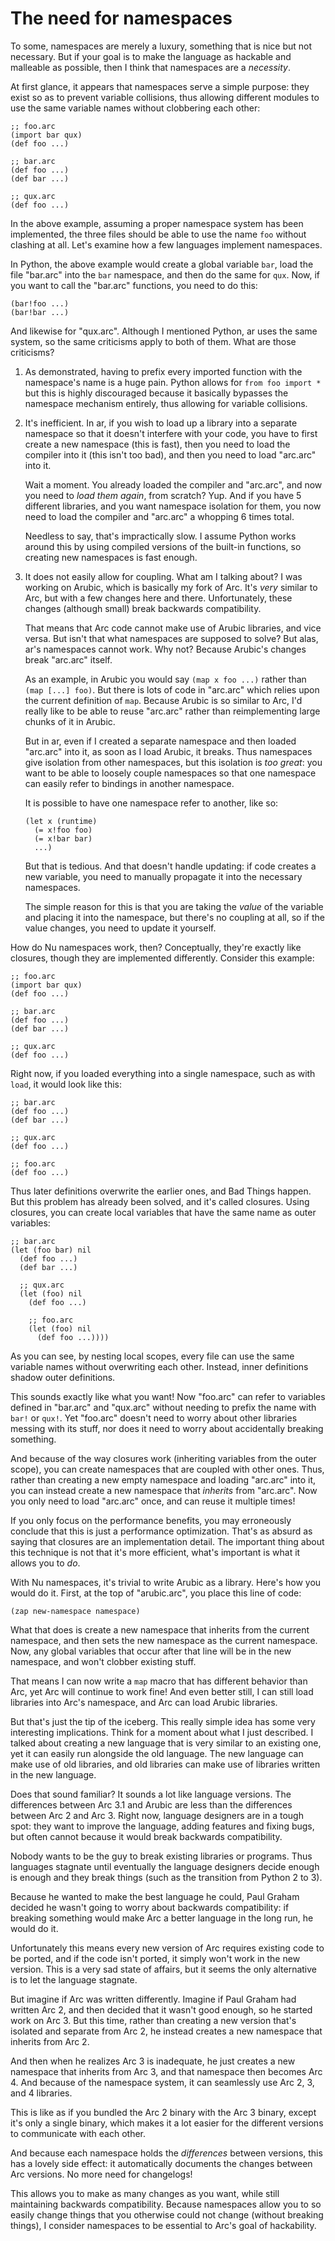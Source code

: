 The need for namespaces
=======================

To some, namespaces are merely a luxury, something that is nice but not
necessary. But if your goal is to make the language as hackable and malleable
as possible, then I think that namespaces are a *necessity*.

At first glance, it appears that namespaces serve a simple purpose: they exist
so as to prevent variable collisions, thus allowing different modules to use
the same variable names without clobbering each other:

    ;; foo.arc
    (import bar qux)
    (def foo ...)

    ;; bar.arc
    (def foo ...)
    (def bar ...)

    ;; qux.arc
    (def foo ...)

In the above example, assuming a proper namespace system has been implemented,
the three files should be able to use the name `foo` without clashing at all.
Let's examine how a few languages implement namespaces.

In Python, the above example would create a global variable `bar`, load the
file "bar.arc" into the `bar` namespace, and then do the same for `qux`. Now,
if you want to call the "bar.arc" functions, you need to do this:

    (bar!foo ...)
    (bar!bar ...)

And likewise for "qux.arc". Although I mentioned Python, ar uses the same
system, so the same criticisms apply to both of them. What are those
criticisms?

 1. As demonstrated, having to prefix every imported function with the
    namespace's name is a huge pain. Python allows for `from foo import *`
    but this is highly discouraged because it basically bypasses the namespace
    mechanism entirely, thus allowing for variable collisions.

 2. It's inefficient. In ar, if you wish to load up a library into a separate
    namespace so that it doesn't interfere with your code, you have to first
    create a new namespace (this is fast), then you need to load the compiler
    into it (this isn't too bad), and then you need to load "arc.arc" into it.

    Wait a moment. You already loaded the compiler and "arc.arc", and now you
    need to *load them again*, from scratch? Yup. And if you have 5 different
    libraries, and you want namespace isolation for them, you now need to load
    the compiler and "arc.arc" a whopping 6 times total.

    Needless to say, that's impractically slow. I assume Python works around
    this by using compiled versions of the built-in functions, so creating new
    namespaces is fast enough.

 3. It does not easily allow for coupling. What am I talking about? I was
    working on Arubic, which is basically my fork of Arc. It's *very* similar
    to Arc, but with a few changes here and there. Unfortunately, these
    changes (although small) break backwards compatibility.

    That means that Arc code cannot make use of Arubic libraries, and vice
    versa. But isn't that what namespaces are supposed to solve? But alas,
    ar's namespaces cannot work. Why not? Because Arubic's changes break
    "arc.arc" itself.

    As an example, in Arubic you would say `(map x foo ...)` rather than
    `(map [...] foo)`. But there is lots of code in "arc.arc" which relies
    upon the current definition of `map`. Because Arubic is so similar to Arc,
    I'd really like to be able to reuse "arc.arc" rather than reimplementing
    large chunks of it in Arubic.

    But in ar, even if I created a separate namespace and then loaded
    "arc.arc" into it, as soon as I load Arubic, it breaks. Thus namespaces
    give isolation from other namespaces, but this isolation is *too great*:
    you want to be able to loosely couple namespaces so that one namespace can
    easily refer to bindings in another namespace.

    It is possible to have one namespace refer to another, like so:

        (let x (runtime)
          (= x!foo foo)
          (= x!bar bar)
          ...)

    But that is tedious. And that doesn't handle updating: if code creates a
    new variable, you need to manually propagate it into the necessary
    namespaces.

    The simple reason for this is that you are taking the *value* of the
    variable and placing it into the namespace, but there's no coupling at
    all, so if the value changes, you need to update it yourself.

How do Nu namespaces work, then? Conceptually, they're exactly like closures,
though they are implemented differently. Consider this example:

    ;; foo.arc
    (import bar qux)
    (def foo ...)

    ;; bar.arc
    (def foo ...)
    (def bar ...)

    ;; qux.arc
    (def foo ...)

Right now, if you loaded everything into a single namespace, such as with
`load`, it would look like this:

    ;; bar.arc
    (def foo ...)
    (def bar ...)

    ;; qux.arc
    (def foo ...)

    ;; foo.arc
    (def foo ...)

Thus later definitions overwrite the earlier ones, and Bad Things happen.
But this problem has already been solved, and it's called closures. Using
closures, you can create local variables that have the same name as outer
variables:

    ;; bar.arc
    (let (foo bar) nil
      (def foo ...)
      (def bar ...)

      ;; qux.arc
      (let (foo) nil
        (def foo ...)

        ;; foo.arc
        (let (foo) nil
          (def foo ...))))

As you can see, by nesting local scopes, every file can use the same variable
names without overwriting each other. Instead, inner definitions shadow outer
definitions.

This sounds exactly like what you want! Now "foo.arc" can refer to variables
defined in "bar.arc" and "qux.arc" without needing to prefix the name with
`bar!` or `qux!`. Yet "foo.arc" doesn't need to worry about other libraries
messing with its stuff, nor does it need to worry about accidentally breaking
something.

And because of the way closures work (inheriting variables from the outer
scope), you can create namespaces that are coupled with other ones. Thus,
rather than creating a new empty namespace and loading "arc.arc" into it, you
can instead create a new namespace that *inherits* from "arc.arc". Now you
only need to load "arc.arc" once, and can reuse it multiple times!

If you only focus on the performance benefits, you may erroneously conclude
that this is just a performance optimization. That's as absurd as saying that
closures are an implementation detail. The important thing about this
technique is not that it's more efficient, what's important is what it allows
you to *do*.

With Nu namespaces, it's trivial to write Arubic as a library. Here's how you
would do it. First, at the top of "arubic.arc", you place this line of code:

    (zap new-namespace namespace)

What that does is create a new namespace that inherits from the current
namespace, and then sets the new namespace as the current namespace. Now,
any global variables that occur after that line will be in the new namespace,
and won't clobber existing stuff.

That means I can now write a `map` macro that has different behavior than Arc,
yet Arc will continue to work fine! And even better still, I can still load
libraries into Arc's namespace, and Arc can load Arubic libraries.

But that's just the tip of the iceberg. This really simple idea has some very
interesting implications. Think for a moment about what I just described. I
talked about creating a new language that is very similar to an existing one,
yet it can easily run alongside the old language. The new language can make
use of old libraries, and old libraries can make use of libraries written in
the new language.

Does that sound familiar? It sounds a lot like language versions. The
differences between Arc 3.1 and Arubic are less than the differences between
Arc 2 and Arc 3. Right now, language designers are in a tough spot: they want
to improve the language, adding features and fixing bugs, but often cannot
because it would break backwards compatibility.

Nobody wants to be the guy to break existing libraries or programs. Thus
languages stagnate until eventually the language designers decide enough is
enough and they break things (such as the transition from Python 2 to 3).

Because he wanted to make the best language he could, Paul Graham decided he
wasn't going to worry about backwards compatibility: if breaking something
would make Arc a better language in the long run, he would do it.

Unfortunately this means every new version of Arc requires existing code to be
ported, and if the code isn't ported, it simply won't work in the new version.
This is a very sad state of affairs, but it seems the only alternative is to
let the language stagnate.

But imagine if Arc was written differently. Imagine if Paul Graham had written
Arc 2, and then decided that it wasn't good enough, so he started work on Arc
3. But this time, rather than creating a new version that's isolated and
separate from Arc 2, he instead creates a new namespace that inherits from Arc
2.

And then when he realizes Arc 3 is inadequate, he just creates a new namespace
that inherits from Arc 3, and that namespace then becomes Arc 4. And because
of the namespace system, it can seamlessly use Arc 2, 3, and 4 libraries.

This is like as if you bundled the Arc 2 binary with the Arc 3 binary, except
it's only a single binary, which makes it a lot easier for the different
versions to communicate with each other.

And because each namespace holds the *differences* between versions, this has
a lovely side effect: it automatically documents the changes between Arc
versions. No more need for changelogs!

This allows you to make as many changes as you want, while still maintaining
backwards compatibility. Because namespaces allow you to so easily change
things that you otherwise could not change (without breaking things), I
consider namespaces to be essential to Arc's goal of hackability.
